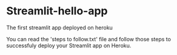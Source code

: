 # Streamlit-hello-app
The first streamlit app deployed on heroku

You can read the 'steps to follow.txt' file and follow those steps to successfuly deploy your Streamlit app on Heroku.
